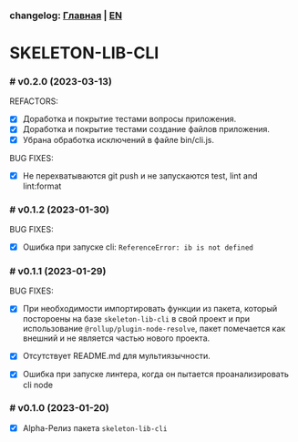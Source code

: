 ### changelog: [Главная](./../README.md) | [EN](./CHANGELOG-EN.md)

# SKELETON-LIB-CLI

### # v0.2.0 (2023-03-13)

REFACTORS:

- [x] Доработка и покрытие тестами вопросы приложения.
- [x] Доработка и покрытие тестами создание файлов приложения.
- [x] Убрана обработка исключений в файле bin/cli.js.

BUG FIXES:

- [x] Не перехватываются git push и не запускаются test, lint and lint:format

### # v0.1.2 (2023-01-30)

BUG FIXES:

- [x] Ошибка при запуске cli: `ReferenceError: ib is not defined`

### # v0.1.1 (2023-01-29)

BUG FIXES:

- [x] При необходимости импортировать функции из пакета, который постороены на базе `skeleton-lib-cli` в свой проект и при использование `@rollup/plugin-node-resolve`, пакет помечается как внешний и не является частью нового проекта.

- [x] Отсутствует README.md для мультиязычности.

- [x] Ошибка при запуске линтера, когда он пытается проанализировать cli node

### # v0.1.0 (2023-01-20)

- [x] Alpha-Релиз пакета `skeleton-lib-cli`
